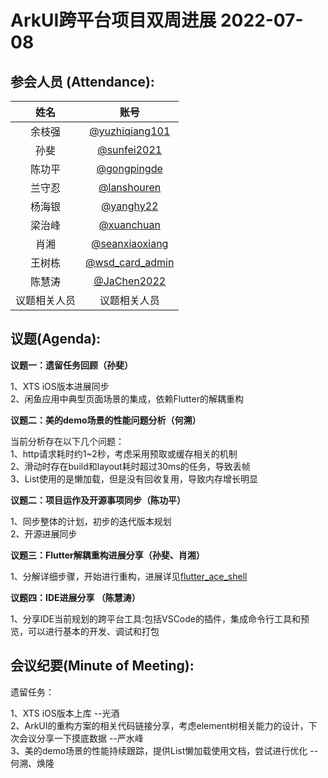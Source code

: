  # ArkUI跨平台项目双周进展 2022-07-08

 ## 参会人员 (Attendance):
| 姓名 | 账号   |
| :----: | :----: |
| 余枝强 | [@yuzhiqiang101](https://gitee.com/yuzhiqiang101) |
| 孙斐 | [@sunfei2021](https://gitee.com/sunfei2021) |
| 陈功平 | [@gongpingde](https://gitee.com/gongpingde) |
| 兰守忍 | [@lanshouren](https://gitee.com/lanshouren) |
| 杨海银 | [@yanghy22](https://gitee.com/yanghy22) |
| 梁治峰 | [@xuanchuan](https://gitee.com/xuanchuan) |
| 肖湘 | [@seanxiaoxiang](https://gitee.com/seanxiaoxiang) |
| 王树栋 | [@wsd_card_admin](https://gitee.com/wsd_card_admin) |
| 陈慧涛 | [@JaChen2022](https://gitee.com/JaChen2022) |
| 议题相关人员 | 议题相关人员 |



 ## 议题(Agenda):

**议题一：遗留任务回顾（孙斐）**

1、XTS iOS版本进展同步<br>
2、闲鱼应用中典型页面场景的集成，依赖Flutter的解耦重构<br>

**议题二：美的demo场景的性能问题分析（何溯）**

当前分析存在以下几个问题： <br>
1、http请求耗时约1~2秒，考虑采用预取或缓存相关的机制 <br>
2、滑动时存在build和layout耗时超过30ms的任务，导致丢帧 <br>
3、List使用的是懒加载，但是没有回收复用，导致内存增长明显 <br>


**议题二：项目运作及开源事项同步（陈功平）**

1、同步整体的计划，初步的迭代版本规划<br>
2、开源进展同步<br>

**议题三：Flutter解耦重构进展分享（孙斐、肖湘）**

1、分解详细步骤，开始进行重构，进展详见[flutter_ace_shell](https://gitee.com/sunfei2021/flutter_ace_shell) <br>

**议题四：IDE进展分享 （陈慧涛）**

1、分享IDE当前规划的跨平台工具:包括VSCode的插件，集成命令行工具和预览，可以进行基本的开发、调试和打包<br>

## 会议纪要(Minute of Meeting):

遗留任务：

1、XTS iOS版本上库 --光酒 <br>
2、ArkUI的重构方案的相关代码链接分享，考虑element树相关能力的设计，下次会议分享一下摸底数据   --严水峰<br>
3、美的demo场景的性能持续跟踪，提供List懒加载使用文档，尝试进行优化  --何溯、焕隆 <br>

